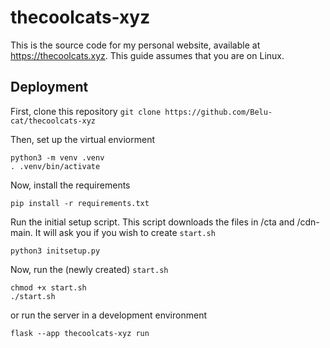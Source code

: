 # thecoolcats-xyz
This is the source code for my personal website, available at https://thecoolcats.xyz. This guide assumes that you are on Linux.

## Deployment
First, clone this repository
```git clone https://github.com/Belu-cat/thecoolcats-xyz```

Then, set up the virtual enviorment
```
python3 -m venv .venv
. .venv/bin/activate
```

Now, install the requirements
```
pip install -r requirements.txt
```

Run the initial setup script. This script downloads the files in /cta and /cdn-main. It will ask you if you wish to create `start.sh`
```
python3 initsetup.py
```

Now, run the (newly created) `start.sh`
```
chmod +x start.sh
./start.sh
```

or run the server in a development environment
```
flask --app thecoolcats-xyz run
```